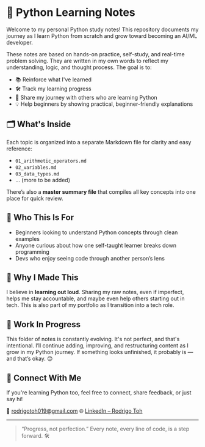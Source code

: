 # 🐍 Python Learning Notes

Welcome to my personal Python study notes! This repository documents my journey as I learn Python from scratch and grow toward becoming an AI/ML developer.

These notes are based on hands-on practice, self-study, and real-time problem solving. They are written in my own words to reflect my understanding, logic, and thought process. The goal is to:

* 📚 Reinforce what I've learned
* 🛠️ Track my learning progress
* 🤝 Share my journey with others who are learning Python
* 💡 Help beginners by showing practical, beginner-friendly explanations

## 🗂 What's Inside

Each topic is organized into a separate Markdown file for clarity and easy reference:

* `01_arithmetic_operators.md`
* `02_variables.md`
* `03_data_types.md`
* ... (more to be added)

There’s also a **master summary file** that compiles all key concepts into one place for quick review.

## 🙌 Who This Is For

* Beginners looking to understand Python concepts through clean examples
* Anyone curious about how one self-taught learner breaks down programming
* Devs who enjoy seeing code through another person’s lens

## 📌 Why I Made This

I believe in **learning out loud**. Sharing my raw notes, even if imperfect, helps me stay accountable, and maybe even help others starting out in tech. This is also part of my portfolio as I transition into a tech role.

## 🚧 Work In Progress

This folder of notes is constantly evolving. It's not perfect, and that's intentional. I’ll continue adding, improving, and restructuring content as I grow in my Python journey. If something looks unfinished, it probably is — and that’s okay. 😊

## 🔗 Connect With Me

If you're learning Python too, feel free to connect, share feedback, or just say hi!

📧 [rodrigotoh019@gmail.com](rodrigotoh019@gmail.com)
🌐 [LinkedIn – Rodrigo Toh](https://www.linkedin.com/in/rodrigo-toh-1443331a6/)

---

> “Progress, not perfection.” Every note, every line of code, is a step forward. 🛠
